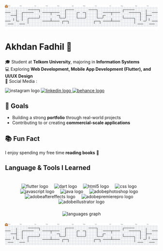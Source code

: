 <picture>
  <source media="(prefers-color-scheme: dark)" srcset="https://raw.githubusercontent.com/EsGoreng/EsGoreng/output/pacman-contribution-graph-dark.svg">
  <source media="(prefers-color-scheme: light)" srcset="https://raw.githubusercontent.com/EsGoreng/EsGoreng/output/pacman-contribution-graph.svg">
  <img alt="pacman contribution graph" src="https://raw.githubusercontent.com/EsGoreng/EsGoreng/output/pacman-contribution-graph.svg">
</picture>

###

<h1 align="left">Akhdan Fadhil 💫</h1>

###

🎓 Student at **Telkom University**, majoring in **Information Systems**  
💻 Exploring **Web Development, Mobile App Development (Flutter), and UI/UX Design**  
🤙 Social Media :
<div align="left">
  <img src="https://raw.githubusercontent.com/maurodesouza/profile-readme-generator/master/src/assets/icons/social/instagram/default.svg" width="37" height="25" alt="instagram logo"  />
  <a href="https://www.linkedin.com/in/akhdan-fadhil/" target="_blank">
    <img src="https://raw.githubusercontent.com/maurodesouza/profile-readme-generator/master/src/assets/icons/social/linkedin/default.svg" width="37" height="25" alt="linkedin logo"  />
  </a>
  <a href="https://www.behance.net/akhdanfadhil" target="_blank">
    <img src="https://raw.githubusercontent.com/maurodesouza/profile-readme-generator/master/src/assets/icons/social/behance/default.svg" width="37" height="25" alt="behance logo"  />
  </a>
</div>

## 🎯 Goals  
- Building a strong **portfolio** through real-world projects  
- Contributing to or creating **commercial-scale applications**  

## 📚 Fun Fact  
I enjoy spending my free time **reading books** 📖  
###

<h2 align="left">Language & Tools I Learned</h2>

###

<br clear="both">

<div align="center">
  <img src="https://skillicons.dev/icons?i=flutter" height="63" alt="flutter logo"  />
  <img width="12" />
  <img src="https://skillicons.dev/icons?i=dart" height="63" alt="dart logo"  />
  <img width="12" />
  <img src="https://skillicons.dev/icons?i=html" height="63" alt="html5 logo"  />
  <img width="12" />
  <img src="https://skillicons.dev/icons?i=css" height="63" alt="css logo"  />
  <img width="12" />
  <img src="https://skillicons.dev/icons?i=js" height="63" alt="javascript logo"  />
  <img width="12" />
  <img src="https://skillicons.dev/icons?i=java" height="63" alt="java logo"  />
  <img width="12" />
  <img src="https://skillicons.dev/icons?i=ps" height="63" alt="adobephotoshop logo"  />
  <img width="12" />
  <img src="https://skillicons.dev/icons?i=ae" height="63" alt="adobeaftereffects logo"  />
  <img width="12" />
  <img src="https://skillicons.dev/icons?i=pr" height="63" alt="adobepremierepro logo"  />
  <img width="12" />
  <img src="https://skillicons.dev/icons?i=ai" height="63" alt="adobeillustrator logo"  />
</div>

###

<div align="center">
  <img src="https://github-readme-stats.vercel.app/api/top-langs?username=EsGoreng&locale=en&hide_title=false&layout=compact&card_width=320&langs_count=12&theme=github_dark&hide_border=false&order=2" height="299" alt="languages graph"  />
</div>

###

<picture>
  <source media="(prefers-color-scheme: dark)" srcset="https://raw.githubusercontent.com/EsGoreng/EsGoreng/output/pacman-contribution-graph-dark.svg">
  <source media="(prefers-color-scheme: light)" srcset="https://raw.githubusercontent.com/EsGoreng/EsGoreng/output/pacman-contribution-graph.svg">
  <img alt="pacman contribution graph" src="https://raw.githubusercontent.com/EsGoreng/EsGoreng/output/pacman-contribution-graph.svg">
</picture>

###
